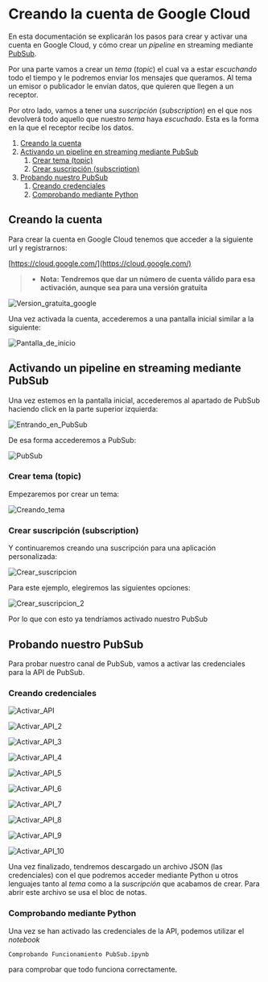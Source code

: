 # Creando la cuenta de Google Cloud

En esta documentación se explicarán los pasos para crear y activar una cuenta
en Google Cloud, y cómo crear un *pipeline* en streaming mediante [PubSub](https://cloud.google.com/pubsub/docs/overview).

Por una parte vamos a crear un *tema* (*topic*) el cual va a estar *escuchando* todo el tiempo y le
podremos enviar los mensajes que queramos. Al tema un emisor o publicador le envían datos, que quieren que llegen
a un receptor.

Por otro lado, vamos a tener una *suscripción* (*subscription*) en el que nos devolverá
todo aquello que nuestro *tema* haya *escuchado*. Esta es la forma en la que el receptor recibe los datos.

1. [Creando la cuenta](#creando-la-cuenta)
1. [Activando un pipeline en streaming mediante PubSub](#activando-un-pipeline-en-streaming-mediante-pubsub)
    1. [Crear tema (topic)](#crear-tema-topic)
    1. [Crear suscripción (subscription)](#crear-suscripcin-subscription)
1. [Probando nuestro PubSub](#probando-nuestro-pubsub)
    1. [Creando credenciales](#creando-credenciales)
    1. [Comprobando mediante Python](#comprobando-mediante-python)
 
## Creando la cuenta

Para crear la cuenta en Google Cloud tenemos que acceder a la siguiente url y registrarnos:

[https://cloud.google.com/](https://cloud.google.com/)

 >- **Nota: Tendremos que dar un número de cuenta válido para esa activación, aunque
    sea para una versión gratuita**

![Version_gratuita_google](../Imagenes/Version_gratuita_google.png)

Una vez activada la cuenta, accederemos a una pantalla inicial similar a la siguiente:

![Pantalla_de_inicio](../Imagenes/Pantalla_de_inicio.png)

## Activando un pipeline en streaming mediante PubSub

Una vez estemos en la pantalla inicial, accederemos al apartado de PubSub
haciendo click en la parte superior izquierda:

![Entrando_en_PubSub](../Imagenes/Entrando_en_PubSub.png)

De esa forma accederemos a PubSub:

![PubSub](../Imagenes/PubSub.png)

### Crear tema (topic)

Empezaremos por crear un tema:

![Creando_tema](../Imagenes/Creando_tema.png)

### Crear suscripción (subscription)

Y continuaremos creando una suscripción para una aplicación personalizada:

![Crear_suscripcion](../Imagenes/Crear_suscripcion.png)

Para este ejemplo, elegiremos las siguientes opciones:

![Crear_suscripcion_2](../Imagenes/Crear_suscripcion_2.png)

Por lo que con esto ya tendríamos activado nuestro PubSub

## Probando nuestro PubSub

Para probar nuestro canal de PubSub, vamos a activar las credenciales para la API
de PubSub.

### Creando credenciales

![Activar_API](../Imagenes/Activar_API.png)

![Activar_API_2](../Imagenes/Activar_API_2.png)

![Activar_API_3](../Imagenes/Activar_API_3.png)

![Activar_API_4](../Imagenes/Activar_API_4.png)

![Activar_API_5](../Imagenes/Activar_API_5.png)

![Activar_API_6](../Imagenes/Activar_API_6.png)

![Activar_API_7](../Imagenes/Activar_API_7.png)

![Activar_API_8](../Imagenes/Activar_API_8.png)

![Activar_API_9](../Imagenes/Activar_API_9.png)

![Activar_API_10](../Imagenes/Activar_API_10.png)

Una vez finalizado, tendremos descargado un archivo JSON (las credenciales) con el
que podremos acceder mediante Python u otros lenguajes tanto al *tema* como a la 
*suscripción* que acabamos de crear. Para abrir este archivo se usa el bloc de notas.

### Comprobando mediante Python

Una vez se han activado las credenciales de la API, podemos utilizar el
*notebook*

```bash
Comprobando Funcionamiento PubSub.ipynb
``` 

para comprobar que todo funciona correctamente.
